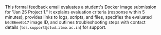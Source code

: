 This formal feedback email evaluates a student's Docker image submission for "Jan 25 Project 1." It explains evaluation criteria (response within 5 minutes), provides links to logs, scripts, and files, specifies the evaluated `b6d86ee6b17` image ID, and outlines troubleshooting steps with contact details (`tds.support@stud.itmo.ac.in`) for support.